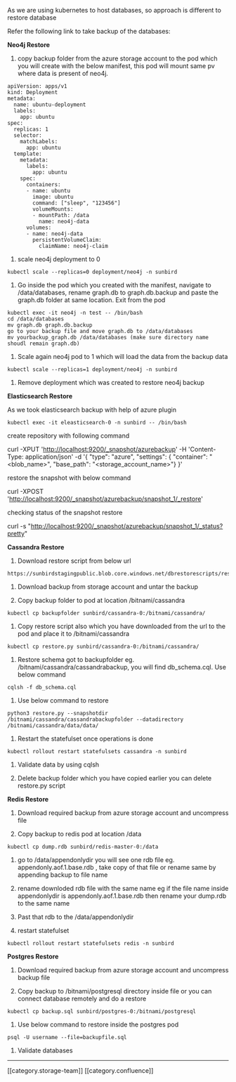 As we are using kubernetes to host databases, so approach is different to restore database

Refer the following link to take backup of the databases: 

 **Neo4j Restore** 


1. copy backup folder from the azure storage account to the pod which you will create with the below manifest, this pod will mount same pv where data is present of neo4j.




```
apiVersion: apps/v1
kind: Deployment
metadata:
  name: ubuntu-deployment
  labels:
    app: ubuntu
spec:
  replicas: 1
  selector:
    matchLabels:
      app: ubuntu
  template:
    metadata:
      labels:
        app: ubuntu
    spec:
      containers:
      - name: ubuntu
        image: ubuntu
        command: ["sleep", "123456"]
        volumeMounts:
        - mountPath: /data
          name: neo4j-data
      volumes:
      - name: neo4j-data
        persistentVolumeClaim:
          claimName: neo4j-claim

```

1. scale neo4j deployment to 0  


```
kubectl scale --replicas=0 deployment/neo4j -n sunbird
```

1.  Go inside the pod which you created with the manifest, navigate to /data/databases, rename graph.db to graph.db.backup and paste the graph.db folder at same location. Exit from the pod 


```
kubectl exec -it neo4j -n test -- /bin/bash
cd /data/databases
mv graph.db graph.db.backup
go to your backup file and move graph.db to /data/databases
mv yourbackup_graph.db /data/databases (make sure directory name shoudl remain graph.db)
```

1. Scale again neo4j pod to 1 which will load the data from the backup data 


```
kubectl scale --replicas=1 deployment/neo4j -n sunbird
```

1. Remove deployment which was created to restore neo4j backup





 **Elasticsearch Restore** 

As we took elasticsearch backup with help of azure plugin


```
kubectl exec -it eleasticsearch-0 -n sunbird -- /bin/bash
```
create repository with following command

curl -XPUT '[http://localhost:9200/_snapshot/azurebackup](http://localhost:9200/_snapshot/azurebackup)' -H 'Content-Type: application/json' -d '{ "type": "azure", "settings": { "container": "<blob_name>", "base_path": "<storage_account_name>"} }'



restore the snapshot with below command

curl -XPOST '[http://localhost:9200/_snapshot/azurebackup/snapshot_1/_restore](http://localhost:9200/_snapshot/azurebackup/snapshot_1/_restore)'



checking status of the snapshot restore

curl -s "[http://localhost:9200/_snapshot/azurebackup/snapshot_1/_status?pretty](http://localhost:9200/_snapshot/azurebackup/snapshot_1/_status?pretty)"



 **Cassandra Restore** 


1. Download restore script from below url


```
https://sunbirdstagingpublic.blob.core.windows.net/dbrestorescripts/restore.py
```

1. Download backup from storage account and untar the backup


1.  Copy backup folder to pod at location /bitnami/cassandra


```
kubectl cp backupfolder sunbird/cassandra-0:/bitnami/cassandra/ 
```

1. Copy restore script also which you have downloaded from the url to the pod and place it to /bitnami/cassandra 


```
kubectl cp restore.py sunbird/cassandra-0:/bitnami/cassandra/ 
```

1.  Restore schema got to backupfolder eg. /bitnami/cassandra/cassandrabackup, you will find db_schema.cql. Use below command


```
cqlsh -f db_schema.cql
```

1.  Use below command to restore


```
python3 restore.py --snapshotdir /bitnami/cassandra/cassandrabackupfolder --datadirectory /bitnami/cassandra/data/data/
```

1. Restart the statefulset once operations is done


```
kubectl rollout restart statefulsets cassandra -n sunbird
```

1. Validate data by using cqlsh


1. Delete backup folder which you have copied earlier you can delete restore.py script



 **Redis Restore** 


1. Download required backup from azure storage account and uncompress file


1. Copy backup to redis pod at location /data


```
kubectl cp dump.rdb sunbird/redis-master-0:/data
```

1. go to /data/appendonlydir you will see one rdb file eg. appendonly.aof.1.base.rdb , take copy of that file or rename same by appending backup to file name


1. rename downloded rdb file with the same name eg if the file name inside appendonlydir is appendonly.aof.1.base.rdb then rename your dump.rdb to the same name 


1. Past that rdb to the /data/appendonlydir


1. restart statefulset


```
kubectl rollout restart statefulsets redis -n sunbird
```


 **Postgres Restore** 


1. Download required backup from azure storage account and uncompress  backup file


1. Copy backup to /bitnami/postgresql directory inside file or you can connect database remotely and do a restore


```
kubectl cp backup.sql sunbird/postgres-0:/bitnami/postgresql
```

1. Use below command to restore inside the postgres pod


```
psql -U username --file=backupfile.sql
```

1. Validate databases 





*****

[[category.storage-team]] 
[[category.confluence]] 
